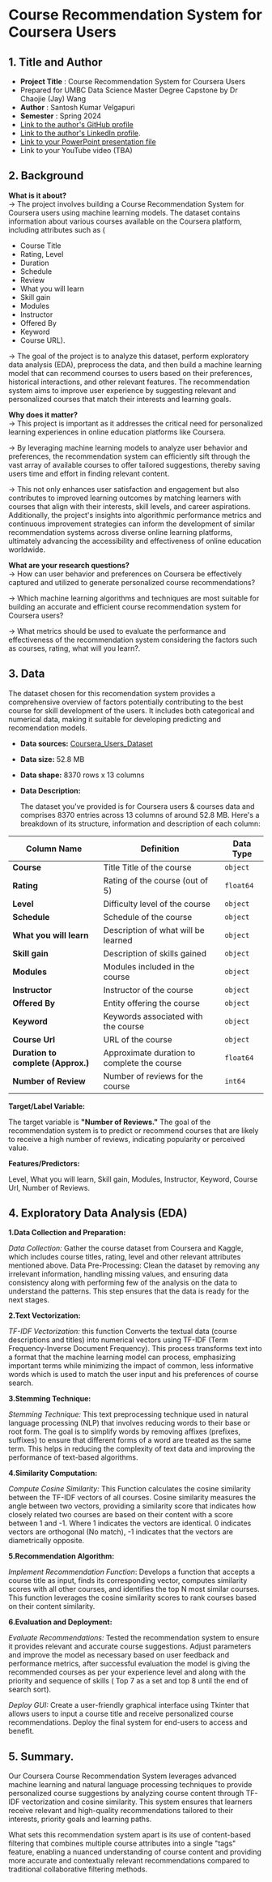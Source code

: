 # Course Recommendation System for Coursera Users
 
## 1. Title and Author

- **Project Title** : Course Recommendation System for Coursera Users
- Prepared for UMBC Data Science Master Degree Capstone by Dr Chaojie (Jay) Wang
- **Author**        : Santosh Kumar Velgapuri
- **Semester**      : Spring 2024
- [Link to the author's GitHub profile](https://github.com/SANTOSHKUMARVELGAPURI)
- [Link to the author's LinkedIn profile](https://www.linkedin.com/in/velagapuri-santosh-rao-b6a77916b).
- [Link to your PowerPoint presentation file](https://www.canva.com/design/DAGDYbG5S64/-Z01TyOCdnajB3C3PJppvw/edit?utm_content=DAGDYbG5S64&utm_campaign=designshare&utm_medium=link2&utm_source=sharebutton)
- Link to your YouTube video (TBA)
    
## 2. Background

**What is it about?**  
→ The project involves building a Course Recommendation System for Coursera users using machine learning models. The dataset contains information about various 
 courses available on the Coursera platform, including attributes such as (
- Course Title  
- Rating, Level  
- Duration  
- Schedule    
- Review  
- What you will learn  
- Skill gain
- Modules  
- Instructor  
- Offered By  
- Keyword  
- Course URL).  

→ The goal of the project is to analyze this dataset, perform exploratory data analysis (EDA), preprocess the data, and then build a machine learning model that 
 can recommend courses to users based on their preferences, historical interactions, and other relevant features. The recommendation system aims to improve user 
 experience by suggesting relevant and personalized courses that match their interests and learning goals.

**Why does it matter?**  
→ This project is important as it addresses the critical need for personalized learning experiences in online education platforms like Coursera.

→ By leveraging machine learning models to analyze user behavior and preferences, the recommendation system can efficiently sift through the vast array of 
 available courses to offer tailored suggestions, thereby saving users time and effort in finding relevant content.  
 
→ This not only enhances user satisfaction and engagement but also contributes to improved learning outcomes by matching learners with courses that align with 
 their interests, skill levels, and career aspirations. Additionally, the project's insights into algorithmic performance metrics and continuous improvement 
 strategies can inform the development of similar recommendation systems across diverse online learning platforms, ultimately advancing the accessibility and 
 effectiveness of online education worldwide.  

**What are your research questions?**  
→ How can user behavior and preferences on Coursera be effectively captured and utilized to generate personalized course recommendations?

→ Which machine learning algorithms and techniques are most suitable for building an accurate and efficient course recommendation system for Coursera users?   

→ What metrics should be used to evaluate the performance and effectiveness of the recommendation system considering the factors such as courses, rating, what will you learn?.  

## 3. Data

The dataset chosen for this recomendation system provides a comprehensive overview of factors potentially contributing to the best course for skill development of the users. It includes both categorical and numerical data, making it suitable for developing predicting and recomendation models.

- **Data sources:** [Coursera_Users_Dataset](https://www.kaggle.com/datasets/elvinrustam/coursera-dataset)
- **Data size:** 52.8 MB 
- **Data shape:** 8370 rows x 13 columns  
- **Data Description:**


  The dataset you've provided is for Coursera users & courses data and comprises 8370 entries across 13 columns of around 52.8 MB. Here's a breakdown of its structure, information and description of each column:

 
| Column Name     | Definition                                                | Data Type  |
|-----------------|-----------------------------------------------------------|------------|
| **Course**      |Title	Title of the course                                 | `object`   |
| **Rating**	    |Rating of the course (out of 5)	                          | `float64`  |
| **Level**	      |Difficulty level of the course	                            | `object`   |
| **Schedule**	  |Schedule of the course	                                    | `object`   |
| **What you will learn**|Description of what will be learned	                | `object`   |
| **Skill gain**	|Description of skills gained                               | `object`   |
| **Modules**	    |Modules included in the course	                            | `object`   |
| **Instructor**	|Instructor of the course	                                  | `object`   |
| **Offered By**  |Entity offering the course	                                | `object`   |
| **Keyword**     |Keywords associated with the course	                      | `object`   |
| **Course Url**	|URL of the course                                          | `object`   |
| **Duration to complete (Approx.)**|Approximate duration to complete the course | `float64`  |
| **Number of Review**|Number of reviews for the course	                       | `int64`    |

**Target/Label Variable:**  

The target variable is **"Number of Reviews."** The goal of the recommendation system is to predict or recommend courses that are likely to receive a high number of reviews, indicating popularity or perceived value.

**Features/Predictors:**

Level, What you will learn, Skill gain, Modules, Instructor, Keyword, Course Url, Number of Reviews.  

## 4. Exploratory Data Analysis (EDA)  
**1.Data Collection and Preparation:**  

_Data Collection:_ Gather the course dataset from Coursera and Kaggle, which includes course titles, rating, level and other relevant attributes mentioned above.
Data Pre-Processing: Clean the dataset by removing any irrelevant information, handling missing values, and ensuring data consistency along with performing few of the analysis on the data to understand the patterns. This step ensures that the data is ready for the next stages.

**2.Text Vectorization:**

_TF-IDF Vectorization:_ this function Converts the textual data (course descriptions and titles) into numerical vectors using TF-IDF (Term Frequency-Inverse Document Frequency). This process transforms text into a format that the machine learning model can process, emphasizing important terms while minimizing the impact of common, less informative words which is used to match the user input and his preferences of course search.  

**3.Stemming Technique:**

_Stemming Technique:_ This text preprocessing technique used in natural language processing (NLP) that involves reducing words to their base or root form. The goal is to simplify words by removing affixes (prefixes, suffixes) to ensure that different forms of a word are treated as the same term. This helps in reducing the complexity of text data and improving the performance of text-based algorithms.

**4.Similarity Computation:**

_Compute Cosine Similarity:_ This Function calculates the cosine similarity between the TF-IDF vectors of all courses. Cosine similarity measures the angle between two vectors, providing a similarity score that indicates how closely related two courses are based on their content with a score between 1 and -1. Where 1 indicates the vectors are identical. 0 indicates vectors are orthogonal (No match), -1 indicates that the vectors are diametrically opposite.

**5.Recommendation Algorithm:**

_Implement Recommendation Function_: Develops a function that accepts a course title as input, finds its corresponding vector, computes similarity scores with all other courses, and identifies the top N most similar courses. This function leverages the cosine similarity scores to rank courses based on their content similarity.

**6.Evaluation and Deployment:**

_Evaluate Recommendations:_ Tested the recommendation system to ensure it provides relevant and accurate course suggestions. Adjust parameters and improve the model as necessary based on user feedback and performance metrics, after successful evaluation the model is giving the recommended courses as per your experience level and along with the priority and sequence of skills ( Top 7 as a set and top 8 until the end of search sort).

_Deploy GUI:_ Create a user-friendly graphical interface using Tkinter that allows users to input a course title and receive personalized course recommendations. Deploy the final system for end-users to access and benefit. 

## 5. Summary.
Our Coursera Course Recommendation System leverages advanced machine learning and natural language processing techniques to provide personalized course suggestions by analyzing course content through TF-IDF vectorization and cosine similarity. This system ensures that learners receive relevant and high-quality recommendations tailored to their interests, priority goals and learning paths. 

What sets this recommendation system apart is its use of content-based filtering that combines multiple course attributes into a single "tags" feature, enabling a nuanced understanding of course content and providing more accurate and contextually relevant recommendations compared to traditional collaborative filtering methods.







